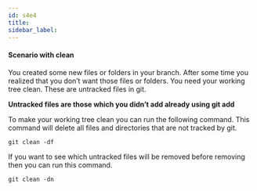 ```yaml
---
id: s4e4
title:
sidebar_label:
---
```


#### Scenario with clean

You created some new files or folders in your branch. After some time you realized that you don’t want those files or folders. You need your working tree clean. These are untracked files in git.

**Untracked files are those which you didn’t add already using git add**

To make your working tree clean you can run the following command. This command will delete all files and directories that are not tracked by git.

`git clean -df`

If you want to see which untracked files will be removed before removing then you can run this command.

`git clean -dn`
